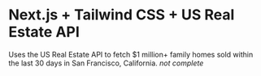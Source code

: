 # Next.js + Tailwind CSS + US Real Estate API

Uses the US Real Estate API to fetch $1 million+ family homes sold within the last 30 days in San Francisco, California. _not complete_
